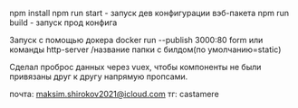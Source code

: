 npm install
npm run start - запуск дев конфигурации вэб-пакета
npm run build - запуск прод конфига



Запуск с помощью докера docker run --publish 3000:80 form 
или команды http-server /название папки с билдом(по умолчанию=static)


Сделал проброс данных через vuex, чтобы компоненты не были привязаны друг к другу напрямую пропсами.


почта: maksim.shirokov2021@icloud.com
тг: castamere